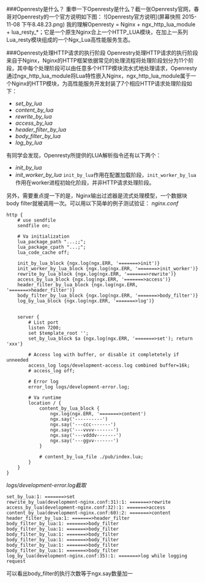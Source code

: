 ###Openresty是什么？
重申一下Openresty是什么？截一张Openresty官网，春哥对Openresty的一个官方说明如下图：
![Openresty官方说明](屏幕快照 2015-11-08 下午8.48.23.png)
我的理解Openresty = Nginx + ngx_http_lua_module + lua_resty_*；它是一个原生Nginx合上一个HTTP_LUA模块，在加上一系列Lua_resty模块组成的一个Ngx_Lua高性能服务生态。

###Openresty处理HTTP请求的执行阶段
Openrestry处理HTTP请求的执行阶段来自于Nginx，Nginx的HTTP框架依据常见的处理流程将处理阶段划分为11个阶段，其中每个处理阶段可以由任意多个HTTP模块流水式地处理请求，Openresty通过ngx_http_lua_module将Lua特性嵌入Nginx，ngx_http_lua_module属于一个Nginx的HTTP模块，为高性能服务开发封装了7个相应HTTP请求处理阶段如下：
- *set_by_lua*
- *content_by_lua*
- *rewrite_by_lua*
- *access_by_lua*
- *header_filter_by_lua*
- *body_filter_by_lua*
- *log_by_lua*

有同学会发现，Openresty所提供的LUA解析指令还有以下两个：
- *init_by_lua*
- *init_worker_by_lua*
```init_by_lua```作用在配置加载阶段，```init_worker_by_lua```作用在worker进程初始化阶段，并非HTTP请求处理阶段。

另外，需要重点提一下的是，Nginx输出过滤器是流式处理模型，一个数据块body filter就被调用一次。可以用以下简单的例子测试验证：
*nginx.conf*
```
http {
    # use sendfile
    sendfile on;

    # Va initialization
    lua_package_path "...;;";
    lua_package_cpath "...;";
    lua_code_cache off;

    init_by_lua_block {ngx.log(ngx.ERR, '=======>init')}
    init_worker_by_lua_block {ngx.log(ngx.ERR, '=======>init_worker')}
    rewrite_by_lua_block {ngx.log(ngx.ERR, '=======>rewrite')}
    access_by_lua_block {ngx.log(ngx.ERR, '=======>access')}
    header_filter_by_lua_block {ngx.log(ngx.ERR, '=======>header_filter')}
    body_filter_by_lua_block {ngx.log(ngx.ERR, '=======>body_filter')}
    log_by_lua_block {ngx.log(ngx.ERR, '=======>log')}
    

    server {
        # List port
        listen 7200;
        set $template_root '';
        set_by_lua_block $a {ngx.log(ngx.ERR, '=======>set'); return 'xxx'}

        # Access log with buffer, or disable it completetely if unneeded
        access_log logs/development-access.log combined buffer=16k;
        # access_log off;

        # Error log
        error_log logs/development-error.log;

        # Va runtime
        location / {
            content_by_lua_block {
                ngx.log(ngx.ERR, '=======>content')
                ngx.say('----------')
                ngx.say('---ccc-------')
                ngx.say('---vvvv-------')
                ngx.say('---vdddv-------')
                ngx.say('---ggvv-------')
            }

    		# content_by_lua_file ./pub/index.lua;
    	}
    }
}
```

*logs/development-error.log截取*
```
set_by_lua:1: =======>set
rewrite_by_lua(development-nginx.conf:31):1: =======>rewrite
access_by_lua(development-nginx.conf:32):1: =======>access
content_by_lua(development-nginx.conf:60):2: =======>content
header_filter_by_lua:1: =======>header_filter
body_filter_by_lua:1: =======>body_filter
body_filter_by_lua:1: =======>body_filter
body_filter_by_lua:1: =======>body_filter
body_filter_by_lua:1: =======>body_filter
body_filter_by_lua:1: =======>body_filter
body_filter_by_lua:1: =======>body_filter
log_by_lua(development-nginx.conf:35):1: =======>log while logging request
```
可以看出body_filter的执行次数等于ngx.say数量加一